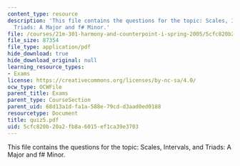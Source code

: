 ```yaml
---
content_type: resource
description: 'This file contains the questions for the topic: Scales, Intervals, and
  Triads: A Major and f# Minor.'
file: /courses/21m-301-harmony-and-counterpoint-i-spring-2005/5cfc820b20a2fb8a6015ef1ca39e3703_quiz5.pdf
file_size: 87354
file_type: application/pdf
hide_download: true
hide_download_original: null
learning_resource_types:
- Exams
license: https://creativecommons.org/licenses/by-nc-sa/4.0/
ocw_type: OCWFile
parent_title: Exams
parent_type: CourseSection
parent_uid: 68d13a1d-fa1a-588e-79cd-d3aad0ed0188
resourcetype: Document
title: quiz5.pdf
uid: 5cfc820b-20a2-fb8a-6015-ef1ca39e3703
---
```

This file contains the questions for the topic: Scales, Intervals, and Triads: A Major and f# Minor.